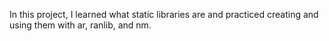 In this project, I learned what static libraries are and practiced creating and using them with ar, ranlib, and nm.

